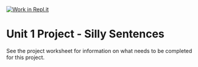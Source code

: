 [![Work in Repl.it](https://classroom.github.com/assets/work-in-replit-14baed9a392b3a25080506f3b7b6d57f295ec2978f6f33ec97e36a161684cbe9.svg)](https://classroom.github.com/online_ide?assignment_repo_id=3308105&assignment_repo_type=AssignmentRepo)
# Unit 1 Project - Silly Sentences

See the project worksheet for information on what needs to be completed for this project.